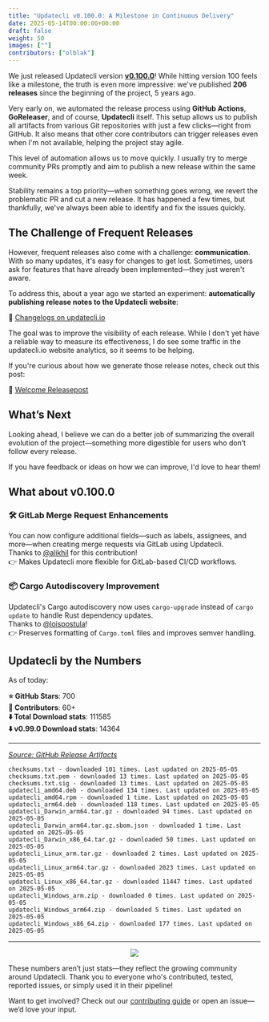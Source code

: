 ```yaml
---
title: "Updatecli v0.100.0: A Milestone in Continuous Delivery"
date: 2025-05-14T00:00:00+00:00
draft: false
weight: 50
images: [""]
contributors: ["olblak"]
---
```


We just released Updatecli version **[v0.100.0](https://www.updatecli.io/changelogs/updatecli/changelogs/v0.100.0/)**!
While hitting version 100 feels like a milestone, the truth is even more impressive: we've published **206 releases** since the beginning of the project, 5 years ago.

Very early on, we automated the release process using **GitHub Actions**, **GoReleaser**, and of course, **Updatecli** itself.
This setup allows us to publish all artifacts from various Git repositories with just a few clicks—right from GitHub. It also means that other core contributors can trigger releases even when I'm not available, helping the project stay agile.

This level of automation allows us to move quickly. I usually try to merge community PRs promptly and aim to publish a new release within the same week.

Stability remains a top priority—when something goes wrong, we revert the problematic PR and cut a new release. It has happened a few times, but thankfully, we've always been able to identify and fix the issues quickly.

## The Challenge of Frequent Releases

However, frequent releases also come with a challenge: **communication**.
With so many updates, it's easy for changes to get lost. Sometimes, users ask for features that have already been implemented—they just weren't aware.

To address this, about a year ago we started an experiment: **automatically publishing release notes to the Updatecli website**:

📄 [Changelogs on updatecli.io](https://www.updatecli.io/changelogs/updatecli/)

The goal was to improve the visibility of each release. While I don't yet have a reliable way to measure its effectiveness, I do see some traffic in the updatecli.io website analytics, so it seems to be helping.

If you're curious about how we generate those release notes, check out this post:

📝 [Welcome Releasepost](https://www.updatecli.io/blog/welcome-releasepost/)

## What’s Next

Looking ahead, I believe we can do a better job of summarizing the overall evolution of the project—something more digestible for users who don’t follow every release.

If you have feedback or ideas on how we can improve, I'd love to hear them!

## What about v0.100.0

### 🛠️ GitLab Merge Request Enhancements  

You can now configure additional fields—such as labels, assignees, and more—when creating merge requests via GitLab using Updatecli.  
Thanks to [@alikhil](https://github.com/alikhil) for this contribution!  
👉 Makes Updatecli more flexible for GitLab-based CI/CD workflows.

### 📦 Cargo Autodiscovery Improvement  

Updatecli's Cargo autodiscovery now uses `cargo-upgrade` instead of `cargo update` to handle Rust dependency updates.  
Thanks to [@loispostula](https://github.com/loispostula)!  
👉 Preserves formatting of `Cargo.toml` files and improves semver handling.

## Updatecli by the Numbers

As of today:

**⭐ GitHub Stars**: 700  
**🥳 Contributors**: 60+  
**⬇️  Total Download stats**: 111585  
**⬇️  v0.99.0 Download stats**: 14364  

---
[_Source: GitHub Release Artifacts_](https://somsubhra.github.io/github-release-stats/?username=updatecli&repository=updatecli&page=1&per_page=5)  

    checksums.txt - downloaded 101 times. Last updated on 2025-05-05
    checksums.txt.pem - downloaded 13 times. Last updated on 2025-05-05
    checksums.txt.sig - downloaded 13 times. Last updated on 2025-05-05
    updatecli_amd64.deb - downloaded 134 times. Last updated on 2025-05-05
    updatecli_amd64.rpm - downloaded 1 time. Last updated on 2025-05-05
    updatecli_arm64.deb - downloaded 118 times. Last updated on 2025-05-05
    updatecli_Darwin_arm64.tar.gz - downloaded 94 times. Last updated on 2025-05-05
    updatecli_Darwin_arm64.tar.gz.sbom.json - downloaded 1 time. Last updated on 2025-05-05
    updatecli_Darwin_x86_64.tar.gz - downloaded 50 times. Last updated on 2025-05-05
    updatecli_Linux_arm.tar.gz - downloaded 2 times. Last updated on 2025-05-05
    updatecli_Linux_arm64.tar.gz - downloaded 2023 times. Last updated on 2025-05-05
    updatecli_Linux_x86_64.tar.gz - downloaded 11447 times. Last updated on 2025-05-05
    updatecli_Windows_arm.zip - downloaded 0 times. Last updated on 2025-05-05
    updatecli_Windows_arm64.zip - downloaded 5 times. Last updated on 2025-05-05
    updatecli_Windows_x86_64.zip - downloaded 177 times. Last updated on 2025-05-05

---

<p align="center">
  <img src="/images/blog/2025/05/updatecli.io.png" />
</p>

These numbers aren’t just stats—they reflect the growing community around Updatecli.
Thank you to everyone who's contributed, tested, reported issues, or simply used it in their pipeline!

Want to get involved? Check out our [contributing guide](https://github.com/updatecli/updatecli?tab=readme-ov-file#contributing) or open an issue—we’d love your input.
